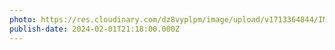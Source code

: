 ```yaml
---
photo: https://res.cloudinary.com/dz8vyplpm/image/upload/v1713364844/IMG_8703_v3ppdn.jpg
publish-date: 2024-02-01T21:18:00.000Z
---
```

